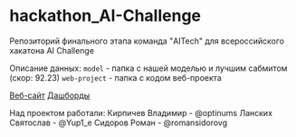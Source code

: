 # hackathon_AI-Challenge
Репозиторий финального этапа команда "AITech" для всероссийского хакатона AI Challenge

Описание данных:
`model` - папка с нашей моделью и лучшим сабмитом (скор: 92.23)
`web-project` - папка с кодом веб-проекта

[Веб-сайт](http://188.124.38.42/)
[Дашборды](https://datalens.yandex/0c4rabu4xutip)

Над проектом работали:
Кирпичев Владимир - @optinums
Ланских Святослав - @Yup1_e
Сидоров Роман - @romansidorovg
